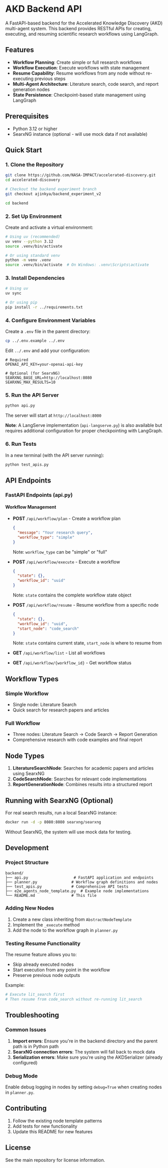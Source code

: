 # AKD Backend API

A FastAPI-based backend for the Accelerated Knowledge Discovery (AKD) multi-agent system. This backend provides RESTful APIs for creating, executing, and resuming scientific research workflows using LangGraph.

## Features

- **Workflow Planning**: Create simple or full research workflows
- **Workflow Execution**: Execute workflows with state management
- **Resume Capability**: Resume workflows from any node without re-executing previous steps
- **Multi-Agent Architecture**: Literature search, code search, and report generation nodes
- **State Persistence**: Checkpoint-based state management using LangGraph

## Prerequisites

- Python 3.12 or higher
- SearxNG instance (optional - will use mock data if not available)

## Quick Start

### 1. Clone the Repository

```bash
git clone https://github.com/NASA-IMPACT/accelerated-discovery.git
cd accelerated-discovery

# Checkout the backend experiment branch
git checkout ajinkya/backend_experiment_v2

cd backend
```

### 2. Set Up Environment

Create and activate a virtual environment:

```bash
# Using uv (recommended)
uv venv --python 3.12
source .venv/bin/activate

# Or using standard venv
python -m venv .venv
source .venv/bin/activate  # On Windows: .venv\Scripts\activate
```

### 3. Install Dependencies

```bash
# Using uv
uv sync

# Or using pip
pip install -r ../requirements.txt
```

### 4. Configure Environment Variables

Create a `.env` file in the parent directory:

```bash
cp ../.env.example ../.env
```

Edit `../.env` and add your configuration:

```env
# Required
OPENAI_API_KEY=your-openai-api-key

# Optional (for SearxNG)
SEARXNG_BASE_URL=http://localhost:8080
SEARXNG_MAX_RESULTS=10
```

### 5. Run the API Server

```bash
python api.py
```

The server will start at `http://localhost:8000`

**Note**: A LangServe implementation (`api-langserve.py`) is also available but requires additional configuration for proper checkpointing with LangGraph.

### 6. Run Tests

In a new terminal (with the API server running):

```bash
python test_apis.py
```

## API Endpoints

### FastAPI Endpoints (api.py)

#### Workflow Management

- **POST** `/api/workflow/plan` - Create a workflow plan
  ```json
  {
    "message": "Your research query",
    "workflow_type": "simple"
  }
  ```
  Note: `workflow_type` can be "simple" or "full"

- **POST** `/api/workflow/execute` - Execute a workflow
  ```json
  {
    "state": {},
    "workflow_id": "uuid"
  }
  ```
  Note: `state` contains the complete workflow state object

- **POST** `/api/workflow/resume` - Resume workflow from a specific node
  ```json
  {
    "state": {},
    "workflow_id": "uuid",
    "start_node": "code_search"
  }
  ```
  Note: `state` contains current state, `start_node` is where to resume from

- **GET** `/api/workflow/list` - List all workflows
- **GET** `/api/workflow/{workflow_id}` - Get workflow status

## Workflow Types

### Simple Workflow
- Single node: Literature Search
- Quick search for research papers and articles

### Full Workflow
- Three nodes: Literature Search → Code Search → Report Generation
- Comprehensive research with code examples and final report

## Node Types

1. **LiteratureSearchNode**: Searches for academic papers and articles using SearxNG
2. **CodeSearchNode**: Searches for relevant code implementations
3. **ReportGenerationNode**: Combines results into a structured report

## Running with SearxNG (Optional)

For real search results, run a local SearxNG instance:

```bash
docker run -d -p 8080:8080 searxng/searxng
```

Without SearxNG, the system will use mock data for testing.

## Development

### Project Structure

```
backend/
├── api.py                    # FastAPI application and endpoints
├── planner.py               # Workflow graph definitions and nodes
├── test_apis.py             # Comprehensive API tests
├── e2e_agents_node_template.py  # Example node implementations
└── README.md                # This file
```

### Adding New Nodes

1. Create a new class inheriting from `AbstractNodeTemplate`
2. Implement the `_execute` method
3. Add the node to the workflow graph in `planner.py`

### Testing Resume Functionality

The resume feature allows you to:
- Skip already executed nodes
- Start execution from any point in the workflow
- Preserve previous node outputs

Example:
```python
# Execute lit_search first
# Then resume from code_search without re-running lit_search
```

## Troubleshooting

### Common Issues

1. **Import errors**: Ensure you're in the backend directory and the parent path is in Python path
2. **SearxNG connection errors**: The system will fall back to mock data
3. **Serialization errors**: Make sure you're using the AKDSerializer (already configured)

### Debug Mode

Enable debug logging in nodes by setting `debug=True` when creating nodes in `planner.py`.

## Contributing

1. Follow the existing node template patterns
2. Add tests for new functionality
3. Update this README for new features

## License

See the main repository for license information.